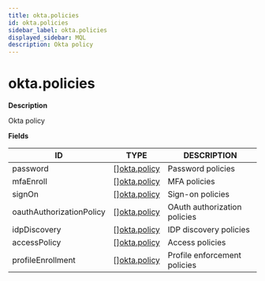 ```yaml
---
title: okta.policies
id: okta.policies
sidebar_label: okta.policies
displayed_sidebar: MQL
description: Okta policy
---
```


# okta.policies

**Description**

Okta policy

**Fields**

| ID                       | TYPE                                    | DESCRIPTION                  |
| ------------------------ | --------------------------------------- | ---------------------------- |
| password                 | &#91;&#93;[okta.policy](okta.policy.md) | Password policies            |
| mfaEnroll                | &#91;&#93;[okta.policy](okta.policy.md) | MFA policies                 |
| signOn                   | &#91;&#93;[okta.policy](okta.policy.md) | Sign-on policies             |
| oauthAuthorizationPolicy | &#91;&#93;[okta.policy](okta.policy.md) | OAuth authorization policies |
| idpDiscovery             | &#91;&#93;[okta.policy](okta.policy.md) | IDP discovery policies       |
| accessPolicy             | &#91;&#93;[okta.policy](okta.policy.md) | Access policies              |
| profileEnrollment        | &#91;&#93;[okta.policy](okta.policy.md) | Profile enforcement policies |
